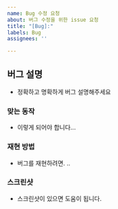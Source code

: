 ```yaml
---
name: Bug 수정 요청  
about: 버그 수정을 위한 issue 요청  
title: "[Bug]:"  
labels: Bug  
assignees: ''

---
```


## 버그 설명

- 정확하고 명확하게 버그 설명해주세요

### 맞는 동작

- 이렇게 되어야 합니다...

### 재현 방법

- 버그를 재현하려면. ..

### 스크린샷

- 스크린샷이 있으면 도움이 됩니다.
